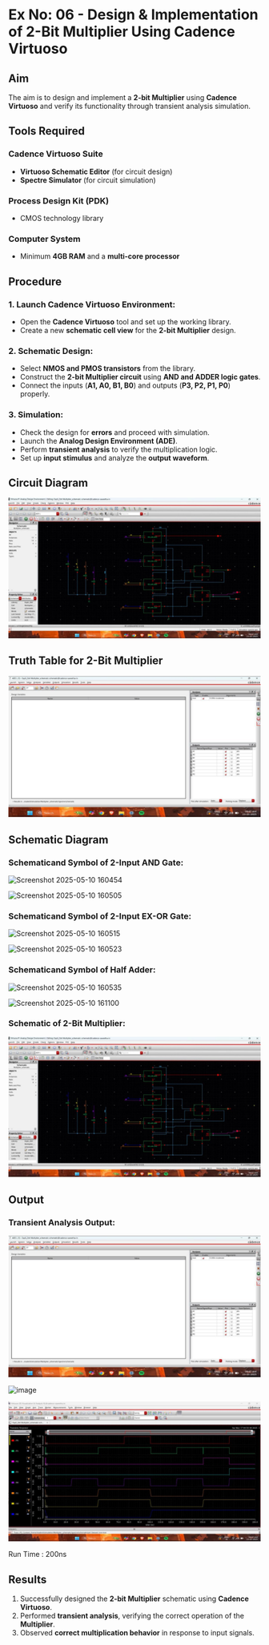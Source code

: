 # Ex No: 06 - Design & Implementation of 2-Bit Multiplier Using Cadence Virtuoso

## Aim
The aim is to design and implement a **2-bit Multiplier** using **Cadence Virtuoso** and verify its functionality through transient analysis simulation.

## Tools Required
### Cadence Virtuoso Suite
- **Virtuoso Schematic Editor** (for circuit design)
- **Spectre Simulator** (for circuit simulation)

### Process Design Kit (PDK)
- CMOS technology library

### Computer System
- Minimum **4GB RAM** and a **multi-core processor**

## Procedure

### 1. Launch Cadence Virtuoso Environment:
- Open the **Cadence Virtuoso** tool and set up the working library.
- Create a new **schematic cell view** for the **2-bit Multiplier** design.

### 2. Schematic Design:
- Select **NMOS and PMOS transistors** from the library.
- Construct the **2-bit Multiplier circuit** using **AND and ADDER logic gates**.
- Connect the inputs (**A1, A0, B1, B0**) and outputs (**P3, P2, P1, P0**) properly.

### 3. Simulation:
- Check the design for **errors** and proceed with simulation.
- Launch the **Analog Design Environment (ADE)**.
- Perform **transient analysis** to verify the multiplication logic.
- Set up **input stimulus** and analyze the **output waveform**.

## Circuit Diagram

![Circuit Diagram](https://github.com/Aishu-25/Design-Implementation-of-2-Bit-Multiplier-using-Cadence-Tools/blob/main/WhatsApp%20Image%202025-05-23%20at%2014.40.28_f9458082.jpg?raw=true)


## Truth Table for 2-Bit Multiplier

![Truth Table](https://github.com/Aishu-25/Design-Implementation-of-2-Bit-Multiplier-using-Cadence-Tools/blob/main/WhatsApp%20Image%202025-05-23%20at%2014.40.29_53cfc3a4.jpg?raw=true)


## Schematic Diagram

### Schematicand Symbol of 2-Input AND Gate:

![Screenshot 2025-05-10 160454](https://github.com/user-attachments/assets/7a700f59-c4b4-4006-b791-0a4edf7d1e57)

![Screenshot 2025-05-10 160505](https://github.com/user-attachments/assets/4031c7a7-7c0f-4397-a936-ac4f90c4f402)

### Schematicand Symbol of 2-Input EX-OR Gate:

![Screenshot 2025-05-10 160515](https://github.com/user-attachments/assets/880ad1be-e8b3-4111-b2ea-2b2c7eb1fd14)

![Screenshot 2025-05-10 160523](https://github.com/user-attachments/assets/4230854b-5f8e-43d0-9875-258b457660e3)

### Schematicand Symbol of Half Adder:
![Screenshot 2025-05-10 160535](https://github.com/user-attachments/assets/5d98f983-d6b7-42b9-8f16-17407b2010b2)

![Screenshot 2025-05-10 161100](https://github.com/user-attachments/assets/bfaa7af0-6785-46e4-b434-87d677af5807)

### Schematic of 2-Bit Multiplier:
![Schematic 1](https://github.com/Aishu-25/Design-Implementation-of-2-Bit-Multiplier-using-Cadence-Tools/blob/main/WhatsApp%20Image%202025-05-23%20at%2014.40.28_f9458082.jpg?raw=true)

## Output
### Transient Analysis Output:
![Transient Analysis](https://github.com/Aishu-25/Design-Implementation-of-2-Bit-Multiplier-using-Cadence-Tools/blob/main/WhatsApp%20Image%202025-05-23%20at%2014.40.29_53cfc3a4.jpg?raw=true)

![image](https://github.com/user-attachments/assets/55864d90-af08-4836-bc90-4cbba80573f8)


![Schematic 2](https://github.com/Aishu-25/Design-Implementation-of-2-Bit-Multiplier-using-Cadence-Tools/blob/main/WhatsApp%20Image%202025-05-23%20at%2014.40.29_9af560c5.jpg?raw=true)

Run Time : 200ns

## Results
1. Successfully designed the **2-bit Multiplier** schematic using **Cadence Virtuoso**.
2. Performed **transient analysis**, verifying the correct operation of the **Multiplier**.
3. Observed **correct multiplication behavior** in response to input signals.
